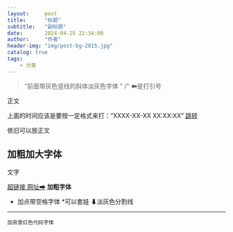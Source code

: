 ```yaml
---
layout:     post
title:      "标题"
subtitle:   "副标题"
date:       2024-04-25 22:34:08
author:     "作者"
header-img: "img/post-bg-2015.jpg"
catalog: true
tags:
    - 分类
---
```


> “前面带灰色竖线的斜体淡灰色字体 ”
/" ⬅是打引号

正文

上面的时间应该是要按一定格式来打：“XXXX-XX-XX XX:XX:XX”
[跳转](#位置1) 

依旧可以放正文


<p id = "位置1"></p>

## 加粗加大字体

文字 

 [超链接 网址➡](https://liefish.github.com/)
**加粗字体**
* 加点带空格字体
	*可以套娃 
⬇淡灰色分割线
---

 `加背景红色代码字体`


